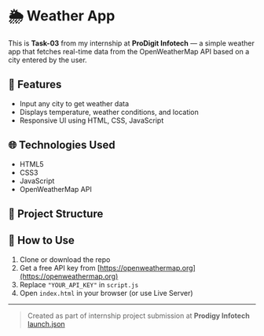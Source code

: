 # 🌦️ Weather App

This is **Task-03** from my internship at **ProDigit Infotech** — a simple weather app that fetches real-time data from the OpenWeatherMap API based on a city entered by the user.

## 🔧 Features

- Input any city to get weather data
- Displays temperature, weather conditions, and location
- Responsive UI using HTML, CSS, JavaScript

## 🌐 Technologies Used

- HTML5
- CSS3
- JavaScript
- OpenWeatherMap API

## 📁 Project Structure


## 🚀 How to Use

1. Clone or download the repo
2. Get a free API key from [https://openweathermap.org](https://openweathermap.org)
3. Replace `"YOUR_API_KEY"` in `script.js`
4. Open `index.html` in your browser (or use Live Server)

---

> Created as part of internship project submission at **Prodigy Infotech**
[launch.json](https://github.com/user-attachments/files/20818495/launch.json)
